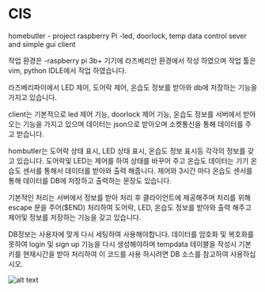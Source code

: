 # CIS
homebutler - project raspberry Pi -led, doorlock, temp data control sever and simple gui client

작업 환경은 -raspberry pi 3b+ 기기에 라즈베리안 환경에서 작성 하였으며 작업 툴은 vim, python IDLE에서 작업 하였습니다.

라즈베리파이에서 LED 제어, 도어락 제어, 온습도 정보를 받아와 db에 저장하는 기능을 가지고 있습니다.

client는 기본적으로 led 제어 기능, doorlock 제어 기능, 온습도 정보를 서버에서 받아오는 기능을 가지고 있으며
데이터는 json으로 받아오며 소켓통신을 통해 데이터를 주고 받습니다.

hombutler는 도어락 상태 표시, LED 상태 표시, 온습도 정보 표시등 각각의 정보를 갖고 있습니다.
도어락및 LED는 제어를 하여 상태를 바꾸어 주고 온습도 데이터는 기기 온습도 센서를 통해서 데이터를 받아와 출력 해줍니다.
제어와 3시간 마다 온습도 센서를 통해 데이터를 DB에 저장하고 출력하는 문장도 있습니다.

기본적인 처리는 서버에서 정보를 받아 처리 후 클라이언트에 제공해주며 처리를 위해 escape 문을 주어($END) 처리하여
도어락, LED, 온습도 정보를 받아와 출력 해주고 제어및 정보를 저장하는 기능을 갖고 있습니다.

DB정보는 사용자에 맞게 다시 세팅하여 사용해야합니다.
데이터를 암호화 및 복호화를 못하여 login 및 sign up 기능을 다시 생성해야하며 
tempdata 테이블을 작성시 기본키를 현재시간을 받아 처리하여 이 코드를 사용 하시려면 DB 소스를 참고하여 사용하십시오.

![alt text](github.com/lymaru1/CIS/tree/master/img/door.png)
